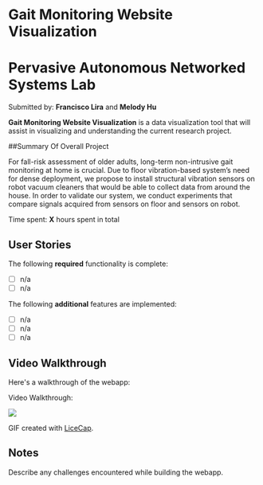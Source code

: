 # Gait Monitoring Website Visualization
# Pervasive Autonomous Networked Systems Lab
Submitted by: **Francisco Lira** and **Melody Hu**

**Gait Monitoring Website Visualization** is a data visualization tool that will assist in visualizing and understanding the current research project. 

##Summary Of Overall Project

For fall-risk assessment of older adults, long-term non-intrusive gait monitoring at home is crucial. Due to floor vibration-based system’s need for dense deployment, we propose to install structural vibration sensors on robot vacuum cleaners that would be able to collect data from around the house. In order to validate our system, we conduct experiments that compare signals acquired from sensors on floor and sensors on robot.


Time spent: **X** hours spent in total

## User Stories

The following **required** functionality is complete:

* [ ] n/a
* [ ] n/a

The following **additional** features are implemented:

- [ ] n/a
- [ ] n/a
- [ ] n/a

## Video Walkthrough

Here's a walkthrough of the webapp:

Video Walkthrough:

![](Link)

GIF created with [LiceCap](http://www.cockos.com/licecap/).

## Notes

Describe any challenges encountered while building the webapp.

